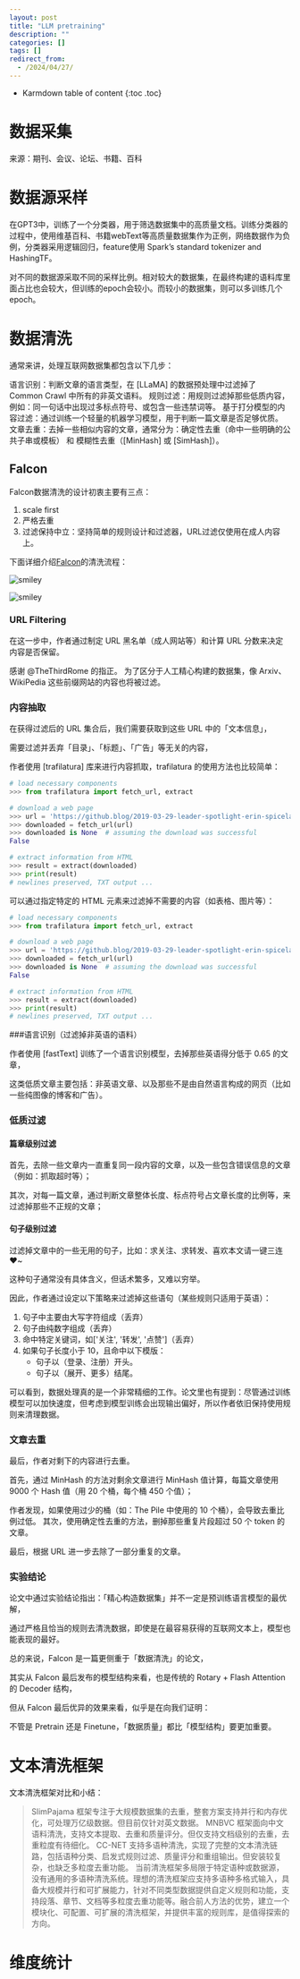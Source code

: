 ```yaml
---
layout: post
title: "LLM pretraining"
description: ""
categories: []
tags: []
redirect_from:
  - /2024/04/27/
---
```


* Karmdown table of content
{:toc .toc}

# 数据采集

来源：期刊、会议、论坛、书籍、百科


# 数据源采样

在GPT3中，训练了一个分类器，用于筛选数据集中的高质量文档。训练分类器的过程中，使用维基百科、书籍webText等高质量数据集作为正例，网络数据作为负例，分类器采用逻辑回归，feature使用 Spark’s standard tokenizer and HashingTF。

对不同的数据源采取不同的采样比例。相对较大的数据集，在最终构建的语料库里面占比也会较大，但训练的epoch会较小。而较小的数据集，则可以多训练几个epoch。

# 数据清洗

通常来讲，处理互联网数据集都包含以下几步：

语言识别：判断文章的语言类型，在 [LLaMA] 的数据预处理中过滤掉了 Common Crawl 中所有的非英文语料。
规则过滤：用规则过滤掉那些低质内容，例如：同一句话中出现过多标点符号、或包含一些违禁词等。
基于打分模型的内容过滤：通过训练一个轻量的机器学习模型，用于判断一篇文章是否足够优质。
文章去重：去掉一些相似内容的文章，通常分为：确定性去重（命中一些明确的公共子串或模板） 和 模糊性去重（[MinHash] 或 [SimHash]）。

## Falcon

Falcon数据清洗的设计初衷主要有三点：

1. scale first
2. 严格去重
3. 过滤保持中立：坚持简单的规则设计和过滤器，URL过滤仅使用在成人内容上。

下面详细介绍[Falcon](https://arxiv.org/pdf/2306.01116)的清洗流程：


![smiley](/blog/assets/images/usedInBlogs/LLMPretraining/0.png)

![smiley](/blog/assets/images/usedInBlogs/LLMPretraining/1.png)


### URL Filtering

在这一步中，作者通过制定 URL 黑名单（成人网站等）和计算 URL 分数来决定内容是否保留。

感谢 @TheThirdRome 的指正。
为了区分于人工精心构建的数据集，像 Arxiv、WikiPedia 这些前缀网站的内容也将被过滤。



### 内容抽取

在获得过滤后的 URL 集合后，我们需要获取到这些 URL 中的「文本信息」，

需要过滤并丢弃「目录」、「标题」、「广告」等无关的内容，

作者使用 [trafilatura] 库来进行内容抓取，trafilatura 的使用方法也比较简单：

~~~py
# load necessary components
>>> from trafilatura import fetch_url, extract

# download a web page
>>> url = 'https://github.blog/2019-03-29-leader-spotlight-erin-spiceland/'
>>> downloaded = fetch_url(url)
>>> downloaded is None  # assuming the download was successful
False

# extract information from HTML
>>> result = extract(downloaded)
>>> print(result)
# newlines preserved, TXT output ...
~~~
可以通过指定特定的 HTML 元素来过滤掉不需要的内容（如表格、图片等）：

~~~py
# load necessary components
>>> from trafilatura import fetch_url, extract

# download a web page
>>> url = 'https://github.blog/2019-03-29-leader-spotlight-erin-spiceland/'
>>> downloaded = fetch_url(url)
>>> downloaded is None  # assuming the download was successful
False

# extract information from HTML
>>> result = extract(downloaded)
>>> print(result)
# newlines preserved, TXT output ...
~~~


###语言识别（过滤掉非英语的语料）

作者使用 [fastText] 训练了一个语言识别模型，去掉那些英语得分低于 0.65 的文章，

这类低质文章主要包括：非英语文章、以及那些不是由自然语言构成的网页（比如一些纯图像的博客和广告）。

### 低质过滤

#### 篇章级别过滤

首先，去除一些文章内一直重复同一段内容的文章，以及一些包含错误信息的文章（例如：抓取超时等）；

其次，对每一篇文章，通过判断文章整体长度、标点符号占文章长度的比例等，来过滤掉那些不正规的文章；

#### 句子级别过滤

过滤掉文章中的一些无用的句子，比如：求关注、求转发、喜欢本文请一键三连 ❤️~

这种句子通常没有具体含义，但话术繁多，又难以穷举。

因此，作者通过设定以下策略来过滤掉这些语句（某些规则只适用于英语）：

1. 句子中主要由大写字符组成（丢弃）
2. 句子由纯数字组成（丢弃）
3. 命中特定关键词，如['关注', '转发', '点赞']（丢弃）
4. 如果句子长度小于 10，且命中以下模版：
   * 句子以（登录、注册）开头。
   * 句子以（展开、更多）结尾。

可以看到，数据处理真的是一个非常精细的工作。论文里也有提到：尽管通过训练模型可以加快速度，但考虑到模型训练会出现输出偏好，所以作者依旧保持使用规则来清理数据。

### 文章去重

最后，作者对剩下的内容进行去重。

首先，通过 MinHash 的方法对剩余文章进行 MinHash 值计算，每篇文章使用 9000 个 Hash 值（用 20 个桶，每个桶 450 个值）；

作者发现，如果使用过少的桶（如：The Pile 中使用的 10 个桶），会导致去重比例过低。
其次，使用确定性去重的方法，删掉那些重复片段超过 50 个 token 的文章。

最后，根据 URL 进一步去除了一部分重复的文章。


### 实验结论

论文中通过实验结论指出：「精心构造数据集」并不一定是预训练语言模型的最优解，

通过严格且恰当的规则去清洗数据，即使是在最容易获得的互联网文本上，模型也能表现的最好。

总的来说，Falcon 是一篇更侧重于「数据清洗」的论文，

其实从 Falcon 最后发布的模型结构来看，也是传统的 Rotary + Flash Attention 的 Decoder 结构，

但从 Falcon 最后优异的效果来看，似乎是在向我们证明：

不管是 Pretrain 还是 Finetune，「数据质量」都比「模型结构」要更加重要。


# 文本清洗框架

文本清洗框架对比和小结：

> SlimPajama 框架专注于大规模数据集的去重，整套方案支持并行和内存优化，可处理万亿级数据。但目前仅针对英文数据。
> MNBVC 框架面向中文语料清洗，支持文本提取、去重和质量评分。但仅支持文档级别的去重，去重粒度有待细化。
> CC-NET 支持多语种清洗，实现了完整的文本清洗链路，包括语种分类、启发式规则过滤、质量评分和重组输出。但安装较复杂，也缺乏多粒度去重功能。
> 当前清洗框架多局限于特定语种或数据源，没有通用的多语种清洗系统。理想的清洗框架应支持多语种多格式输入，具备大规模并行和可扩展能力，针对不同类型数据提供自定义规则和功能，支持段落、章节、文档等多粒度去重功能等。融合前人方法的优势，建立一个模块化、可配置、可扩展的清洗框架，并提供丰富的规则库，是值得探索的方向。


# 维度统计

